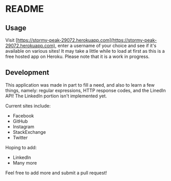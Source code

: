 # README

## Usage
Visit [https://stormy-peak-29072.herokuapp.com](https://stormy-peak-29072.herokuapp.com), enter a username of your choice and see if it's available on various sites! It may take a little while to load at first as this is a free hosted app on Heroku. Please note that it is a work in progress.

## Development
This application was made in part to fill a need, and also to learn a few things, namely: regular expressions, HTTP response codes, and the LinedIn API!  The LinkedIn portion isn't implemented yet.

Current sites include:
* Facebook
* GitHub
* Instagram
* StackExchange
* Twitter

Hoping to add:
* LinkedIn
* Many more

Feel free to add more and submit a pull request!
